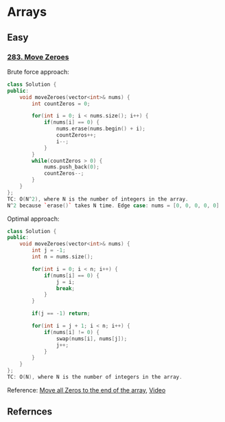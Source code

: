 # Arrays

## Easy
### [283. Move Zeroes](https://leetcode.com/problems/move-zeroes/description/)
Brute force approach:
```cpp
class Solution {
public:
    void moveZeroes(vector<int>& nums) {
        int countZeros = 0;

        for(int i = 0; i < nums.size(); i++) {
            if(nums[i] == 0) {
                nums.erase(nums.begin() + i);
                countZeros++;
                i--;
            }
        }
        while(countZeros > 0) {
            nums.push_back(0);
            countZeros--;
        }
    }
};
TC: O(N^2), where N is the number of integers in the array.
N^2 because `erase()` takes N time. Edge case: nums = [0, 0, 0, 0, 0]
```

Optimal approach:
```cpp
class Solution {
public:
    void moveZeroes(vector<int>& nums) {
        int j = -1;
        int n = nums.size();

        for(int i = 0; i < n; i++) {
            if(nums[i] == 0) {
                j = i;
                break;
            }
        }

        if(j == -1) return;

        for(int i = j + 1; i < n; i++) {
            if(nums[i] != 0) {
                swap(nums[i], nums[j]);
                j++;
            }
        }
    }
};
TC: O(N), where N is the number of integers in the array.
```
Reference: [Move all Zeros to the end of the array](https://takeuforward.org/data-structure/move-all-zeros-to-the-end-of-the-array/), [Video](https://youtu.be/wvcQg43_V8U)

## Refernces
